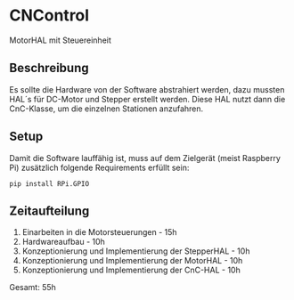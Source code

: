 # CNControl

MotorHAL mit Steuereinheit

## Beschreibung

Es sollte die Hardware von der Software abstrahiert werden, dazu mussten HAL´s für DC-Motor und Stepper erstellt werden.
Diese HAL nutzt dann die CnC-Klasse, um die einzelnen Stationen anzufahren.

## Setup

Damit die Software lauffähig ist, muss auf dem Zielgerät (meist Raspberry Pi) zusätzlich folgende Requirements erfüllt sein:

`pip install RPi.GPIO`
<!-- `pip install socketserver` erst mit neuerer version-->

## Zeitaufteilung

1. Einarbeiten in die Motorsteuerungen - 15h
2. Hardwareaufbau - 10h
3. Konzeptionierung und Implementierung der StepperHAL - 10h
4. Konzeptionierung und Implementierung der MotorHAL - 10h
5. Konzeptionierung und Implementierung der CnC-HAL - 10h

Gesamt: 55h
